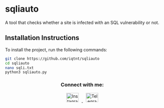 # sqliauto
A tool that checks whether a site is infected with an SQL vulnerability or not.

## Installation Instructions

To install the project, run the following commands:

```bash
git clone https://github.com/iqtnt/sqliauto
cd sqliauto
nano sqli.txt
python3 sqliauto.py
```

<div align="center">
    <h3>Connect with me:</h3>
    <p>
        <a href="https://instagram.com/488i88" target="_blank">
            <img src="https://www.svgrepo.com/show/452229/instagram-1.svg" alt="Instagram" height="30" width="40" style="margin: 0 10px;" />
        </a>
        <a href="https://t.me/dd9hh" target="_blank">
            <img src="https://www.svgrepo.com/show/452115/telegram.svg" alt="Telegram" height="30" width="40" style="margin: 0 10px;" />
        </a>
        </a>
    </p>
</div>
